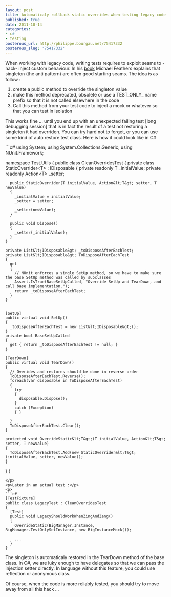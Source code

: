 ```yaml
---
layout: post
title: Automaticaly rollback static overrides when testing legacy code
published: true
date: 2011-10-14
categories:
- c#
- testing
posterous_url: http://philippe.bourgau.net/75417332
posterous_slug: '75417332'
---
```

<p>When working with legacy code, writing tests requires to exploit seams to -hack- inject custom behaviour. In his <a href="http://www.amazon.co.uk/Working-Effectively-Legacy-Robert-Martin/dp/0131177052/ref=sr_1_1?ie=UTF8&amp;s=books&amp;qid=1245554188&amp;sr=8-1" title="Great book about testing legacy code">book</a> Michael Feathers explains that singleton (the anti pattern) are often good starting seams. The idea is as follow :</p>
<ol>
<li>create a public method to override the singleton value</li>
<li>make this method deprecated, obsolete or use a TEST_ONLY_ name prefix so that it is not called elsewhere in the code</li>
<li>Call this method from your test code to inject a mock or whatever so that you can test in isolation</li>
</ol>
<p>This works fine ... until you end up with an unexpected failing test [long debugging session]&nbsp;that is in fact the result of a test not restoring a singleton it had overriden. You can try hard not to forget, or you can use some kind of auto restore test class. Here is how it could look like in C#</p>
<p>
```c#
using System;
using System.Collections.Generic;
using NUnit.Framework;

namespace Test.Utils
{
  public class CleanOverridesTest
  {
    private class StaticOverrider&lt;T&gt; : IDisposable
    {
      private readonly T _initialValue;
      private readonly Action&lt;T&gt; _setter;

      public StaticOverrider(T initialValue, Action&lt;T&gt; setter, T newValue)
      {
        _initialValue = initialValue;
        _setter = setter;

        _setter(newValue);
      }

      public void Dispose()
      {
        _setter(_initialValue);
      }
    }

    private List&lt;IDisposable&gt; _toDisposeAfterEachTest;
    private List&lt;IDisposable&gt; ToDisposeAfterEachTest
    {
      get
      {
        // NUnit enforces a single SetUp method, so we have to make sure the base SetUp method was called by subclasses
        Assert.IsTrue(BaseSetUpCalled, "Override SetUp and TearDown, and call base implementation.");
        return _toDisposeAfterEachTest;
      }
    }


    [SetUp]
    public virtual void SetUp()
    {
      _toDisposeAfterEachTest = new List&lt;IDisposable&gt;();
    }
    private bool BaseSetUpCalled
    {
      get { return _toDisposeAfterEachTest != null; }
    }

    [TearDown]
    public virtual void TearDown()
    {
      // Overides and restores should be done in reverse order
      ToDisposeAfterEachTest.Reverse();
      foreach(var disposable in ToDisposeAfterEachTest)
      {
        try
        {
          disposable.Dispose();
        }
        catch (Exception)
        { }

      }
      ToDisposeAfterEachTest.Clear();
    }

    protected void OverrideStatic&lt;T&gt;(T initialValue, Action&lt;T&gt; setter, T newValue)
    {
      ToDisposeAfterEachTest.Add(new StaticOverrider&lt;T&gt;(initialValue, setter, newValue));
    }
  }
}
```
</p>
<p>Later in an actual test :</p>
<p>
```c#
[TestFixture]
public class LegacyTest : CleanOverridesTest
{
  [Test]
  public void LegacyShouldWorkWhenZingAndZang()
  {
    OverrideStatic(BigManager.Instance, BigManager.TestOnlySetInstance, new BigInstanceMock());

    ...
  }
}
```
</p>
<p>The singleton is automaticaly restored in the TearDown method of the base class. In C#, we are luky enough to have delegates so that we can pass the injection setter directly. In language without this feature, you could use reflection or anonymous class.</p>
<p>Of course, when the code is more reliably tested, you should try to move away from all this hack ...</p>
